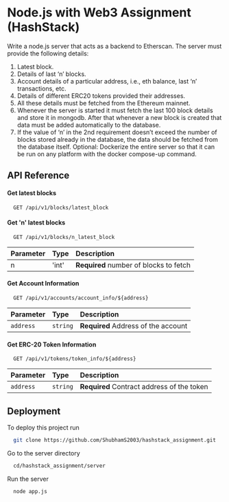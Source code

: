 
# Node.js with Web3 Assignment (HashStack)

Write a node.js server that acts as a backend to Etherscan. The server must provide the following details:

1. Latest block.
2. Details of last ‘n’ blocks.
3. Account details of a particular address, i.e., eth balance, last ‘n’ transactions, etc.
4. Details of different ERC20 tokens provided their addresses.
5. All these details must be fetched from the Ethereum mainnet.
6. Whenever the server is started it must fetch the last 100 block details and store it in mongodb. After that whenever a new block is created that data must be added automatically to the database.
7. If the value of ‘n’ in the 2nd requirement doesn’t exceed the number of blocks stored already in the database, the data should be fetched from the database itself.
Optional: Dockerize the entire server so that it can be run on any platform with the docker compose-up command.





## API Reference

#### Get latest blocks

```http
  GET /api/v1/blocks/latest_block
```
#### Get 'n' latest blocks

```http
  GET /api/v1/blocks/n_latest_block
```

| Parameter | Type     | Description                |
| :-------- | :------- | :------------------------- |
| n | 'int' | **Required** number of blocks to fetch |

#### Get Account Information

```http
  GET /api/v1/accounts/account_info/${address}
```

| Parameter | Type     | Description                       |
| :-------- | :------- | :-------------------------------- |
| `address`      | `string` | **Required** Address of the account|

#### Get ERC-20 Token Information

```http
  GET /api/v1/tokens/token_info/${address}
```

| Parameter | Type     | Description                       |
| :-------- | :------- | :-------------------------------- |
| `address`      | `string` | **Required** Contract address of the token|




## Deployment

To deploy this project run

```bash
  git clone https://github.com/ShubhamS2003/hashstack_assignment.git
```

Go to the server directory

```bash
  cd/hashstack_assignment/server
```

Run the server

```bash
  node app.js
```



